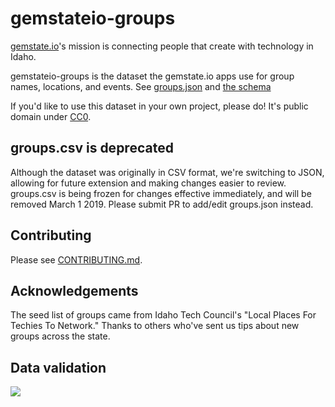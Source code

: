 # gemstateio-groups

[gemstate.io](http://gemstate.io)'s mission is connecting people that create with technology in Idaho.

gemstateio-groups is the dataset the gemstate.io apps use for group names, locations, and events. 
See [groups.json](groups.json) and [the schema](groups.schema.json)

If you'd like to use this dataset in your own project, please do! It's public domain under [CC0](LICENSE).

## groups.csv is deprecated

Although the dataset was originally in CSV format, we're switching to
JSON, allowing for future extension and making changes easier to review. 
groups.csv is being frozen for changes effective immediately, and will be
removed March 1 2019. Please submit PR to add/edit groups.json instead.

## Contributing

Please see [CONTRIBUTING.md](CONTRIBUTING.md).

## Acknowledgements
The seed list of groups came from Idaho Tech Council's "Local Places For Techies To Network." 
Thanks to others who've sent us tips about new groups across the state.

## Data validation

[![](https://circleci.com/gh/waded/gemstateio-groups.png?style=shield)](https://circleci.com/gh/waded/gemstateio-groups)
